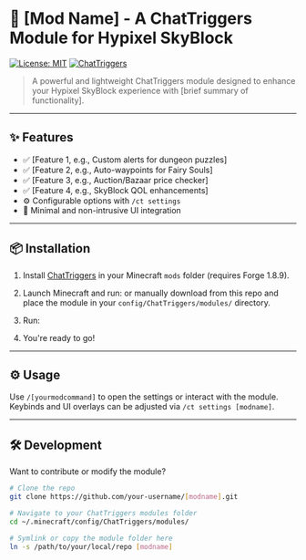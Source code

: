 # 🌌 [Mod Name] - A ChatTriggers Module for Hypixel SkyBlock

[![License: MIT](https://img.shields.io/badge/License-MIT-blue.svg)](LICENSE)
[![ChatTriggers](https://img.shields.io/badge/ChatTriggers-Download-brightgreen)](https://www.chattriggers.com/)

> A powerful and lightweight ChatTriggers module designed to enhance your Hypixel SkyBlock experience with [brief summary of functionality].

---

## ✨ Features

- ✅ [Feature 1, e.g., Custom alerts for dungeon puzzles]
- ✅ [Feature 2, e.g., Auto-waypoints for Fairy Souls]
- ✅ [Feature 3, e.g., Auction/Bazaar price checker]
- ✅ [Feature 4, e.g., SkyBlock QOL enhancements]
- ⚙️ Configurable options with `/ct settings`
- 💬 Minimal and non-intrusive UI integration

---

## 📦 Installation

1. Install [ChatTriggers](https://www.chattriggers.com/) in your Minecraft `mods` folder (requires Forge 1.8.9).
2. Launch Minecraft and run:
or manually download from this repo and place the module in your `config/ChatTriggers/modules/` directory.

3. Run:
4. You're ready to go!

---

## ⚙️ Usage

Use `/[yourmodcommand]` to open the settings or interact with the module.  
Keybinds and UI overlays can be adjusted via `/ct settings [modname]`.

---

## 🛠️ Development

Want to contribute or modify the module?

```bash
# Clone the repo
git clone https://github.com/your-username/[modname].git

# Navigate to your ChatTriggers modules folder
cd ~/.minecraft/config/ChatTriggers/modules/

# Symlink or copy the module folder here
ln -s /path/to/your/local/repo [modname]
